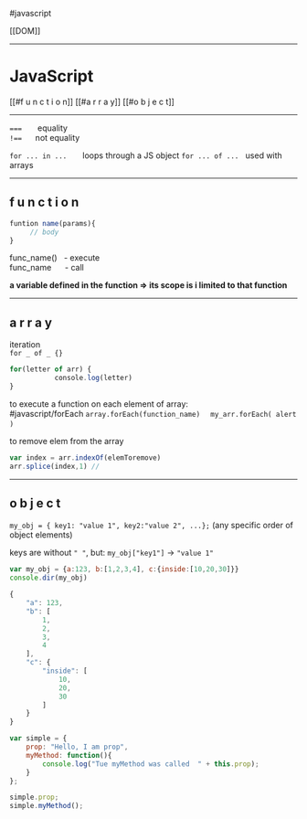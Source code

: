#javascript 

[[DOM]]


---

# JavaScript
[[#f u n c t i o n]]
[[#a r r a y]]
[[#o b j e c t]]

---

`===`       equality  
`!==`      not equality  

`for ... in ...`       loops through a JS object
`for ... of ...`       used with arrays

---

## f u n c t i o n  
```js 
funtion name(params){  
     // body  
}  
```
func_name()   - execute  
func_name      - call  


**a variable defined in the function => its scope is i limited to that function**  

---

## a r r a y
iteration  
`for _ of _ {}     `
```js
for(letter of arr) {  
           console.log(letter)  
}  
```
to execute a function on each element of array:  
#javascript/forEach
`array.forEach(function_name)  `
`my_arr.forEach( alert )  `             

to remove elem from the array
```js
var index = arr.indexOf(elemToremove)  
arr.splice(index,1) //
```

---

## o b j e c t
`my_obj = { key1: "value 1", key2:"value 2", ...};`
(any specific order of object elements)

keys are without `" "`, but:
`my_obj["key1"]` -> `"value 1"`

```js
var my_obj = {a:123, b:[1,2,3,4], c:{inside:[10,20,30]}}
console.dir(my_obj)

{
    "a": 123,
    "b": [
        1,
        2,
        3,
        4
    ],
    "c": {
        "inside": [
            10,
            20,
            30
        ]
    }
}

```


```js
var simple = {
	prop: "Hello, I am prop",
	myMethod: function(){
		console.log("Tue myMethod was called  " + this.prop);
	}
};

simple.prop;
simple.myMethod();


```
























